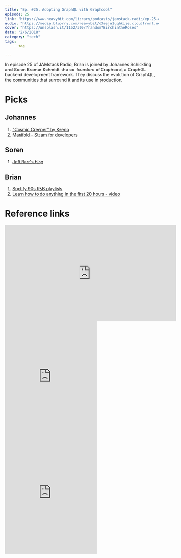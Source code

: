 ```yaml
---
title: "Ep. #25, Adopting GraphQL with Graphcool"
episode: 25
link: "https://www.heavybit.com/library/podcasts/jamstack-radio/ep-25-adopting-graphql-with-graphcool/"
audio: "https://media.blubrry.com/heavybit/d3aeja1uqhkije.cloudfront.net/podcasts/jamstack-radio/20171107-jamstack-radio-025.mp3"
cover: "https://unsplash.it/1152/300/?random?BirchintheRoses"
date: "2/6/2018"
category: "tech"
tags:
    - tag

---
```


In episode 25 of JAMstack Radio, Brian is joined by Johannes Schickling and Soren Bramer Schmidt, the co-founders of Graphcool, a GraphQL backend development framework. They discuss the evolution of GraphQL, the communities that surround it and its use in production.

# Picks

## Johannes
1. ["Cosmic Creeper" by Keeno](https://open.spotify.com/track/1MiTwc8yuBwLunJUrkqQ81?si=arHjWy4mQTGAuRJgZ3bocQ)
1. [Manifold - Steam for developers](https://www.manifold.co/)

## Soren

1. [Jeff Barr's blog](https://aws.amazon.com/blogs/aws/author/jbarr/)

## Brian

1. [Spotify 90s R&B playlists](https://open.spotify.com/user/courtneynicole21/playlist/1F6mO8jrGCXeMB4LyPu6iE?si=5to93TKzR5KVynlZgYQsyQ)
2. [Learn how to do anything in the first 20 hours - video](https://www.youtube.com/watch?v=5MgBikgcWnY&vl=en)

# Reference links

<iframe width="560" height="315" src="https://www.youtube.com/embed/5MgBikgcWnY" frameborder="0" allow="accelerometer; autoplay; encrypted-media; gyroscope; picture-in-picture" allowfullscreen></iframe>

<iframe src="https://open.spotify.com/embed/user/courtneynicole21/playlist/1F6mO8jrGCXeMB4LyPu6iE" width="300" height="380" frameborder="0" allowtransparency="true" allow="encrypted-media"></iframe>

<iframe src="https://open.spotify.com/embed/track/1MiTwc8yuBwLunJUrkqQ81" width="300" height="380" frameborder="0" allowtransparency="true" allow="encrypted-media"></iframe>
